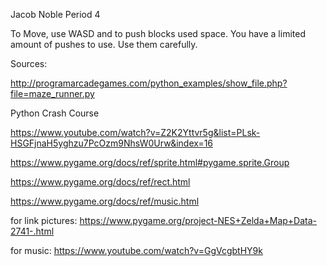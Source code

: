 Jacob Noble
Period 4

To Move, use WASD and to push blocks used space. You have a limited amount of pushes to use.
Use them carefully.

Sources:

http://programarcadegames.com/python_examples/show_file.php?file=maze_runner.py

Python Crash Course

https://www.youtube.com/watch?v=Z2K2Yttvr5g&list=PLsk-HSGFjnaH5yghzu7PcOzm9NhsW0Urw&index=16

https://www.pygame.org/docs/ref/sprite.html#pygame.sprite.Group

https://www.pygame.org/docs/ref/rect.html

https://www.pygame.org/docs/ref/music.html

for link pictures: https://www.pygame.org/project-NES+Zelda+Map+Data-2741-.html

for music: https://www.youtube.com/watch?v=GgVcgbtHY9k


